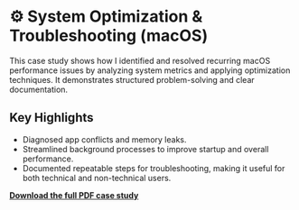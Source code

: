 # ⚙️ System Optimization & Troubleshooting (macOS)

This case study shows how I identified and resolved recurring macOS performance issues by analyzing system metrics and applying optimization techniques. It demonstrates structured problem-solving and clear documentation.

## Key Highlights
- Diagnosed app conflicts and memory leaks.
- Streamlined background processes to improve startup and overall performance.
- Documented repeatable steps for troubleshooting, making it useful for both technical and non-technical users.

**[Download the full PDF case study](MacOS_System_Optimization_Case_Study.pdf)**  
